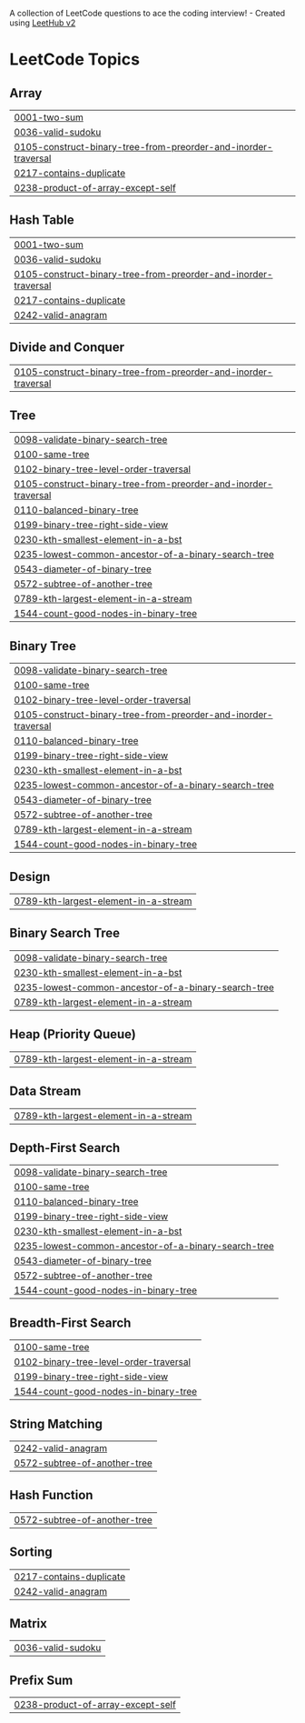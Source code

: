 A collection of LeetCode questions to ace the coding interview! - Created using [LeetHub v2](https://github.com/arunbhardwaj/LeetHub-2.0)
<!---LeetCode Topics Start-->
# LeetCode Topics
## Array
|  |
| ------- |
| [0001-two-sum](https://github.com/GitFarhanS/LC/tree/master/0001-two-sum) |
| [0036-valid-sudoku](https://github.com/GitFarhanS/LC/tree/master/0036-valid-sudoku) |
| [0105-construct-binary-tree-from-preorder-and-inorder-traversal](https://github.com/GitFarhanS/LC/tree/master/0105-construct-binary-tree-from-preorder-and-inorder-traversal) |
| [0217-contains-duplicate](https://github.com/GitFarhanS/LC/tree/master/0217-contains-duplicate) |
| [0238-product-of-array-except-self](https://github.com/GitFarhanS/LC/tree/master/0238-product-of-array-except-self) |
## Hash Table
|  |
| ------- |
| [0001-two-sum](https://github.com/GitFarhanS/LC/tree/master/0001-two-sum) |
| [0036-valid-sudoku](https://github.com/GitFarhanS/LC/tree/master/0036-valid-sudoku) |
| [0105-construct-binary-tree-from-preorder-and-inorder-traversal](https://github.com/GitFarhanS/LC/tree/master/0105-construct-binary-tree-from-preorder-and-inorder-traversal) |
| [0217-contains-duplicate](https://github.com/GitFarhanS/LC/tree/master/0217-contains-duplicate) |
| [0242-valid-anagram](https://github.com/GitFarhanS/LC/tree/master/0242-valid-anagram) |
## Divide and Conquer
|  |
| ------- |
| [0105-construct-binary-tree-from-preorder-and-inorder-traversal](https://github.com/GitFarhanS/LC/tree/master/0105-construct-binary-tree-from-preorder-and-inorder-traversal) |
## Tree
|  |
| ------- |
| [0098-validate-binary-search-tree](https://github.com/GitFarhanS/LC/tree/master/0098-validate-binary-search-tree) |
| [0100-same-tree](https://github.com/GitFarhanS/LC/tree/master/0100-same-tree) |
| [0102-binary-tree-level-order-traversal](https://github.com/GitFarhanS/LC/tree/master/0102-binary-tree-level-order-traversal) |
| [0105-construct-binary-tree-from-preorder-and-inorder-traversal](https://github.com/GitFarhanS/LC/tree/master/0105-construct-binary-tree-from-preorder-and-inorder-traversal) |
| [0110-balanced-binary-tree](https://github.com/GitFarhanS/LC/tree/master/0110-balanced-binary-tree) |
| [0199-binary-tree-right-side-view](https://github.com/GitFarhanS/LC/tree/master/0199-binary-tree-right-side-view) |
| [0230-kth-smallest-element-in-a-bst](https://github.com/GitFarhanS/LC/tree/master/0230-kth-smallest-element-in-a-bst) |
| [0235-lowest-common-ancestor-of-a-binary-search-tree](https://github.com/GitFarhanS/LC/tree/master/0235-lowest-common-ancestor-of-a-binary-search-tree) |
| [0543-diameter-of-binary-tree](https://github.com/GitFarhanS/LC/tree/master/0543-diameter-of-binary-tree) |
| [0572-subtree-of-another-tree](https://github.com/GitFarhanS/LC/tree/master/0572-subtree-of-another-tree) |
| [0789-kth-largest-element-in-a-stream](https://github.com/GitFarhanS/LC/tree/master/0789-kth-largest-element-in-a-stream) |
| [1544-count-good-nodes-in-binary-tree](https://github.com/GitFarhanS/LC/tree/master/1544-count-good-nodes-in-binary-tree) |
## Binary Tree
|  |
| ------- |
| [0098-validate-binary-search-tree](https://github.com/GitFarhanS/LC/tree/master/0098-validate-binary-search-tree) |
| [0100-same-tree](https://github.com/GitFarhanS/LC/tree/master/0100-same-tree) |
| [0102-binary-tree-level-order-traversal](https://github.com/GitFarhanS/LC/tree/master/0102-binary-tree-level-order-traversal) |
| [0105-construct-binary-tree-from-preorder-and-inorder-traversal](https://github.com/GitFarhanS/LC/tree/master/0105-construct-binary-tree-from-preorder-and-inorder-traversal) |
| [0110-balanced-binary-tree](https://github.com/GitFarhanS/LC/tree/master/0110-balanced-binary-tree) |
| [0199-binary-tree-right-side-view](https://github.com/GitFarhanS/LC/tree/master/0199-binary-tree-right-side-view) |
| [0230-kth-smallest-element-in-a-bst](https://github.com/GitFarhanS/LC/tree/master/0230-kth-smallest-element-in-a-bst) |
| [0235-lowest-common-ancestor-of-a-binary-search-tree](https://github.com/GitFarhanS/LC/tree/master/0235-lowest-common-ancestor-of-a-binary-search-tree) |
| [0543-diameter-of-binary-tree](https://github.com/GitFarhanS/LC/tree/master/0543-diameter-of-binary-tree) |
| [0572-subtree-of-another-tree](https://github.com/GitFarhanS/LC/tree/master/0572-subtree-of-another-tree) |
| [0789-kth-largest-element-in-a-stream](https://github.com/GitFarhanS/LC/tree/master/0789-kth-largest-element-in-a-stream) |
| [1544-count-good-nodes-in-binary-tree](https://github.com/GitFarhanS/LC/tree/master/1544-count-good-nodes-in-binary-tree) |
## Design
|  |
| ------- |
| [0789-kth-largest-element-in-a-stream](https://github.com/GitFarhanS/LC/tree/master/0789-kth-largest-element-in-a-stream) |
## Binary Search Tree
|  |
| ------- |
| [0098-validate-binary-search-tree](https://github.com/GitFarhanS/LC/tree/master/0098-validate-binary-search-tree) |
| [0230-kth-smallest-element-in-a-bst](https://github.com/GitFarhanS/LC/tree/master/0230-kth-smallest-element-in-a-bst) |
| [0235-lowest-common-ancestor-of-a-binary-search-tree](https://github.com/GitFarhanS/LC/tree/master/0235-lowest-common-ancestor-of-a-binary-search-tree) |
| [0789-kth-largest-element-in-a-stream](https://github.com/GitFarhanS/LC/tree/master/0789-kth-largest-element-in-a-stream) |
## Heap (Priority Queue)
|  |
| ------- |
| [0789-kth-largest-element-in-a-stream](https://github.com/GitFarhanS/LC/tree/master/0789-kth-largest-element-in-a-stream) |
## Data Stream
|  |
| ------- |
| [0789-kth-largest-element-in-a-stream](https://github.com/GitFarhanS/LC/tree/master/0789-kth-largest-element-in-a-stream) |
## Depth-First Search
|  |
| ------- |
| [0098-validate-binary-search-tree](https://github.com/GitFarhanS/LC/tree/master/0098-validate-binary-search-tree) |
| [0100-same-tree](https://github.com/GitFarhanS/LC/tree/master/0100-same-tree) |
| [0110-balanced-binary-tree](https://github.com/GitFarhanS/LC/tree/master/0110-balanced-binary-tree) |
| [0199-binary-tree-right-side-view](https://github.com/GitFarhanS/LC/tree/master/0199-binary-tree-right-side-view) |
| [0230-kth-smallest-element-in-a-bst](https://github.com/GitFarhanS/LC/tree/master/0230-kth-smallest-element-in-a-bst) |
| [0235-lowest-common-ancestor-of-a-binary-search-tree](https://github.com/GitFarhanS/LC/tree/master/0235-lowest-common-ancestor-of-a-binary-search-tree) |
| [0543-diameter-of-binary-tree](https://github.com/GitFarhanS/LC/tree/master/0543-diameter-of-binary-tree) |
| [0572-subtree-of-another-tree](https://github.com/GitFarhanS/LC/tree/master/0572-subtree-of-another-tree) |
| [1544-count-good-nodes-in-binary-tree](https://github.com/GitFarhanS/LC/tree/master/1544-count-good-nodes-in-binary-tree) |
## Breadth-First Search
|  |
| ------- |
| [0100-same-tree](https://github.com/GitFarhanS/LC/tree/master/0100-same-tree) |
| [0102-binary-tree-level-order-traversal](https://github.com/GitFarhanS/LC/tree/master/0102-binary-tree-level-order-traversal) |
| [0199-binary-tree-right-side-view](https://github.com/GitFarhanS/LC/tree/master/0199-binary-tree-right-side-view) |
| [1544-count-good-nodes-in-binary-tree](https://github.com/GitFarhanS/LC/tree/master/1544-count-good-nodes-in-binary-tree) |
## String Matching
|  |
| ------- |
| [0242-valid-anagram](https://github.com/GitFarhanS/LC/tree/master/0242-valid-anagram) |
| [0572-subtree-of-another-tree](https://github.com/GitFarhanS/LC/tree/master/0572-subtree-of-another-tree) |
## Hash Function
|  |
| ------- |
| [0572-subtree-of-another-tree](https://github.com/GitFarhanS/LC/tree/master/0572-subtree-of-another-tree) |
## Sorting
|  |
| ------- |
| [0217-contains-duplicate](https://github.com/GitFarhanS/LC/tree/master/0217-contains-duplicate) |
| [0242-valid-anagram](https://github.com/GitFarhanS/LC/tree/master/0242-valid-anagram) |
## Matrix
|  |
| ------- |
| [0036-valid-sudoku](https://github.com/GitFarhanS/LC/tree/master/0036-valid-sudoku) |
## Prefix Sum
|  |
| ------- |
| [0238-product-of-array-except-self](https://github.com/GitFarhanS/LC/tree/master/0238-product-of-array-except-self) |
<!---LeetCode Topics End-->